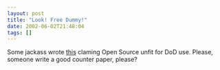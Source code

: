 ```yaml
---
layout: post
title: "Look! Free Dummy!"
date: 2002-06-02T21:48:04
tags: []
---
```


Some jackass wrote [this][1] claming Open Source unfit for DoD use. Please, someone write a good counter paper, please?

   [1]: http://www.businesswire.com/cgi-bin/f_headline.cgi?bw.053002/221502375

